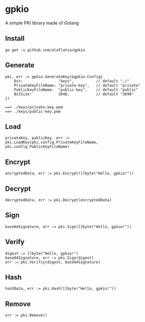 # gpkio
A simple PKI library made of Golang

## Install
```
go get -u github.com/alaflatca/gpkio
```

## Generate
```
pki, err := gpkio.GenerateKey(&gpkio.Config{
    Dir:                "keys",          // default "./"
    PrivateKeyFileName: "private-key",   // default "private"
    PublicKeyFileName:  "public-key",    // default "public"
    BitSize:            2048,            // default "2048"
})

==> ./keys/private-key.pem
==> ./keys/public-key.pem
```

## Load
```
privateKey, publicKey, err := pki.LoadKey(pki.config.PrivateKeyFileName, pki.config.PublicKeyFileName)
```

## Encrypt
```
encryptedData, err := pki.Encrypt([]byte("Hello, gpkio!"))
```

## Decrypt
```
decryptedData, err := pki.Decrypt(encryptedData)
```

## Sign
```
base64Signature, err := pki.Sign([]byte("Hello, gpkio!"))
```

## Verify
```
digest := []byte("Hello, gpkio!")
base64Signature, err := pki.Sign(digest)
err := pki.Verifiy(digest, base64Signature)
```

## Hash
```
hashData, err := pki.Hash([]byte("Hello, gpkio!"))
```

## Remove
```
err := pki.Remove()
```
